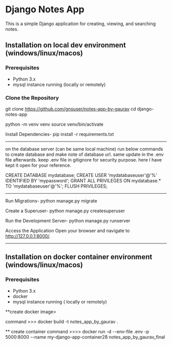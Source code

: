 # Django Notes App

This is a simple Django application for creating, viewing, and searching notes.

## Installation on local dev environment (windows/linux/macos) 

### Prerequisites

- Python 3.x
- mysql instance running (locally or remotely) 

### Clone the Repository

git clone https://github.com/gnsuser/notes-app-by-gaurav
cd django-notes-app

python -m venv venv
source venv/bin/activate


Install Dependencies- 
pip install -r requirements.txt

_____________________________________________________________________
on the database server (can be same local machine) run below commands to create database and make note of database url. same update in the .env file afterwards. 
keep .env file in gitignore for security purpose. here I have kept it open for your reference. 

CREATE DATABASE mydatabase;
CREATE USER 'mydatabaseuser'@'%' IDENTIFIED BY 'mypassword';
GRANT ALL PRIVILEGES ON mydatabase.* TO 'mydatabaseuser'@'%';
FLUSH PRIVILEGES;
____________________________________________________________________

Run Migrations- 
python manage.py migrate

Create a Superuser- 
python manage.py createsuperuser

Run the Development Server- 
python manage.py runserver

Access the Application
Open your browser and navigate to http://127.0.0.1:8000/.

______________________________________________________________________________________________________________________

## Installation on docker container environment (windows/linux/macos)  <here I have gave commands for ubuntu base machine> 

### Prerequisites

- Python 3.x
- docker
- mysql instance running ( locally or remotely)

**create docker image> 

command >>> docker build -t notes_app_by_gaurav .

** create container
command >>>> docker run -d --env-file .env -p 5000:8000 --name my-django-app-container28 notes_app_by_gaurav_final


